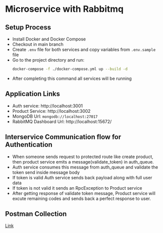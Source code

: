 # Microservice with Rabbitmq

## Setup Process

- Install Docker and Docker Compose
- Checkout in main branch
- Create `.env` file for both services and copy variables from `.env.sample` file
- Go to the project directory and run:
    ```bash 
    docker-compose -f ./docker-compose.yml up --build -d
- After completing this command all services will be running

## Application Links

* Auth service: http://localhost:3001
* Product Service: http://localhost:3002
* MongoDB Url: `mongodb://localhost:27017`
* RabbitMQ Dashboard Url: http://localhost:15672/

## Interservice Communication flow for Authentication

- When someone sends request to protected route like create product, then product service emits a message(validate_token) in auth_queue.
- Auth service consumes this message from auth_queue and validate the token send inside message body
- If token is valid Auth service sends back payload along with full user data
- If token is not valid it sends an RpcException to Product service
- After getting response of validate token message, Product service will excute remaining codes and sends back a perfect response to user.

## Postman Collection

[Link](https://www.postman.com/spaceflight-meteorologist-40408104/workspace/microservice-architecture-with-rabbitmq/collection/29638242-ea7b3b92-45bc-4f6d-9610-1a1c8d4d80b6?action=share&source=copy-link&creator=29638242)